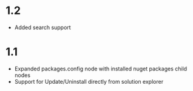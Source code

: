 # 1.2
* Added search support

# 1.1
* Expanded packages.config node with installed nuget packages child nodes
* Support for Update/Uninstall directly from solution explorer
